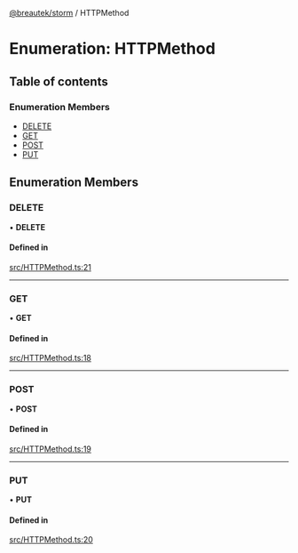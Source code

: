 [@breautek/storm](../README.md) / HTTPMethod

# Enumeration: HTTPMethod

## Table of contents

### Enumeration Members

- [DELETE](HTTPMethod.md#delete)
- [GET](HTTPMethod.md#get)
- [POST](HTTPMethod.md#post)
- [PUT](HTTPMethod.md#put)

## Enumeration Members

### DELETE

• **DELETE**

#### Defined in

[src/HTTPMethod.ts:21](https://github.com/breautek/storm/blob/ff9b3c9/src/HTTPMethod.ts#L21)

___

### GET

• **GET**

#### Defined in

[src/HTTPMethod.ts:18](https://github.com/breautek/storm/blob/ff9b3c9/src/HTTPMethod.ts#L18)

___

### POST

• **POST**

#### Defined in

[src/HTTPMethod.ts:19](https://github.com/breautek/storm/blob/ff9b3c9/src/HTTPMethod.ts#L19)

___

### PUT

• **PUT**

#### Defined in

[src/HTTPMethod.ts:20](https://github.com/breautek/storm/blob/ff9b3c9/src/HTTPMethod.ts#L20)
